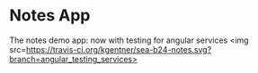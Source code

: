 Notes App
==============================
The notes demo app: now with testing for angular services
<img src=https://travis-ci.org/kgentner/sea-b24-notes.svg?branch=angular_testing_services></img>
